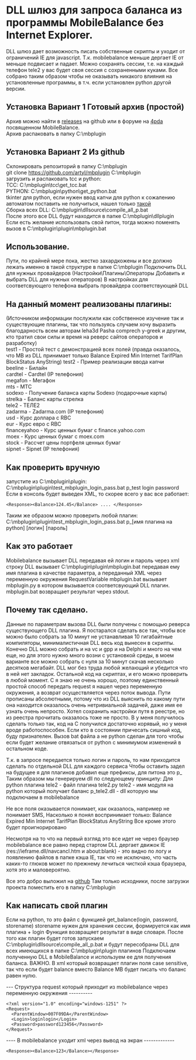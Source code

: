 # DLL шлюз для запроса баланса из программы MobileBalance без Internet Explorer.
DLL шлюз дает возможность писать собственные скрипты и уходит от ограничений IE для javascript.
Т.к. mobilebalance меньше дергает IE от меньше подвисает и падает.
Можно сохранять сессии, т.е. на каждый телефон tele2 у вас будет своя сессия с сохраненными куками.
Все собрано таким образом чтобы не оказывать никакого влияния на установленные программы, в т.ч. если установлен python другой версии.

## Установка Вариант 1 Готовый архив (простой)
Архив можно найти в [releases](https://github.com/artyl/mbplugin/releases) на github или в форуме на [4pda](https://4pda.ru/forum/index.php?showtopic=985296) посвященном MobileBalance.  
Архив распаковать в папку C:\mbplugin

## Установка Вариант 2 Из github 
Склонировать репозиторий в папку C:\mbplugin  
git clone <https://github.com/artyl/mbplugin> C:\mbplugin  
загрузить и распаковать tcc и python:  
TCC: C:\mbplugin\tcc\get_tcc.bat  
PYTHON: C:\mbplugin\python\get_python.bat  
tkinter для python, если нужен ввод капчи для python к сожалению автоматом поставить не получиться, нашел только [такой](https://stackoverflow.com/questions/37710205/python-embeddable-zip-install-tkinter)  
Сборка всех DLL: C:\mbplugin\dllsource\compile_all_p.bat  
После этого все DLL будут находится в папке C:\mbplugin\dllplugin  
Если есть желание использовать свой питон, тогда можно поменять вызов в C:\mbplugin\plugin\mbplugin.bat

## Использование.
Пути, по крайней мере пока, жестко захардкожены и все должно лежать именно в такой структуре в папке C:\mbplugin
Подключить DLL для нужных провайдеров (Настройки\Плагины\Операторы Добавить и выбрать DLL для нужных операторов)
В настройках для соответсвующего телефона выбрать провайдера соответствующей DLL

## На данный момент реализованы плагины:
(Источником информации послужили как собственное изучение так и существующие плагины, так что пользуясь случаем хочу выразить благодарность всем авторам
leha3d Pasha comprech y-greek и другим, кто тратил свои силы и время на реверс сайтов операторов и разработку)  
test1 - Простой тест с демонстрацией всех полей (правда оказалось, что MB из DLL принимает только Balance Expired Min Internet TarifPlan BlockStatus AnyString)
test2 - Пример реализации ввода капчи  
beeline - Билайн  
cardtel - Cardtel (IP телефония)  
megafon - Мегафон  
mts - МТС  
sodexo - Получение баланса карты Sodexo (подарочные карты)  
strelka - Баланс карты стрелка  
tele2 - ТЕЛЕ2  
zadarma - Zadarma.com (IP телефония)  
usd - Курс доллара с RBC  
eur - Курс евро с RBC  
financeyahoo - Курс ценных бумаг с finance.yahoo.com  
moex - Курс ценных бумаг с moex.com  
stock - Рассчет цены портфеля ценных бумаг  
sipnet - Sipnet (IP телефония)  

## Как проверить вручную
запустите из C:\mbplugin\plugin:
C:\mbplugin\plugin\test_mbplugin_login_pass.bat p_test login password
Если в консоль будет выведен XML, то скорее всего у вас все работает:
```
<Response><Balance>124.45</Balance> .... </Response>
```
Таким же образом можно проверить любой плагин:
C:\mbplugin\plugin\test_mbplugin_login_pass.bat p_[имя плагина на python] [логин] [пароль]

## Как это работает
Mobilebalance вызывает DLL передавая ей логин и пароль через xml строку
DLL вызывает C:\mbplugin\plugin\mbplugin.bat передавая ему имя плагина в качестве параметра, а переданный XML через переменную окружения RequestVariable
mbplugin.bat вызывает mbplugin.py в котором вызывается соответсвующий DLL плагин.
mbplugin.bat возвращает результат через stdout.

## Почему так сделано.
Данные по параметрам вызова DLL были получены с помощью реверса существующего DLL плагина.
Я постарался сделать все так, чтобы все можно было собрать за 10 минут не устанавливая 10 гигабайтные компиляторы, минималистичная DLL весь код вынесен в скрипты.
Конечно DLL можно собрать и на vc и gpp и на Delphi и много на чем еще,
но для этого нужно много возни с установкой среды, в моем варианте все можно собрать с нуля за 10 минут скачав несколько десятков мегабайт.
DLL мог без труда любой желающий и убедится что в ней нет закладок.
Остальной код на скриптах, и его можно проверить в любой момент.
C я знаю не очень хорошо, поэтому единственный простой способ передать request я нашел через переменную окружения, а возврат осуществляется через поток вывода.
Пути прописаны абсолютными, потому что из DLL выяснить по какому пути она находится оказалось очень нетривиальной задачей, даже имя ее узнать очень непросто.
Хотел сохранить настройки путя в реестре, но из реестра прочитать оказалось тоже не просто.
В у меня получилось сделать только так, код на C получился достаточно корявый, но у меня вроде работоспособен.
Если кто в состоянии причесать сишный код, буду признателен.
Вызов bat файла а не python сделан для того чтобы если будет желание отвязаться от python
с минимумом изменений в остальном коде.

Т.к. в запросе передается только логин и пароль, то нам приходится сделать по отдельной DLL для каждого сервиса
Чтобы оставить задел на будущее я для плагинов добавил еще префиксы, для питона это p_
Таким образом мы генерируем dll по следующему принципу:
Для python плагина tele2 - файл плагина tele2.py
tele2 - имя модуля на python который получает баланс
p_tele2.dll - dll которую мы подключаем в mobilebalance

Не все поля оказывается понимает, как оказалось, например не понимает SMS,
Насколько я понял воспринимает только:
Balance Expired Min Internet TarifPlan BlockStatus AnyString
Все кроме этого будет проигнорировано

Несмотря на то что на первый взгляд это все идет не через браузер mobilebalance все равно перед стартом DLL
дергает движок IE (res://ieframe.dll/navcancl.htm и about:blank) - это видно по логу и появлению файлов
в папке кэша IE, так что не исключаю, что часть каких-то глюков может по прежнему лечиться чисткой кэша
браузера, хотя это и маловероятно.

Все это добро выложил на [github](https://github.com/artyl/mbplugin)
Там только исходники, после загрузки проекта поместить его в папку C:\mbplugin

## Как написать свой плагин
Если на python, то это файл с функцией get_balance(login, password, storename)
storename нужен для хранения сессии, формируется как имя плагина + login
Функция возвращяет результат в виде словаря.
После того как плагин будет готов запускаем C:\mbplugin\dllsource\compile_all_p.bat и будут пересобраны DLL для всех имеющихся в папке C:\mbplugin\plugin плагинов
Подключаем полученную DLL в MobileBalance и используем ее для получения баланса.
ВАЖНО. В xml который возвращает плагин поля case sensitive, так что если будет balance вместо Balance
MB будет писать что баланс равен нулю.

--- Структура request который приходит из mobilebalance через переменную окружения ----------
```
<?xml version="1.0" encoding="windows-1251" ?>
<Request>
  <ParentWindow>007F09DA</ParentWindow>
  <Login>loginlogin</Login>
  <Password>password123456</Password>
</Request>
```
---- В mobilebalance уходит xml через вывод на экран -------------
```
<Response><Balance>123</Balance></Response>
```
